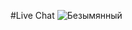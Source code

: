 #Live Chat
![Безымянный](https://user-images.githubusercontent.com/102018823/192106648-09f9993a-689f-4a98-be8c-721035af5faa.png)
